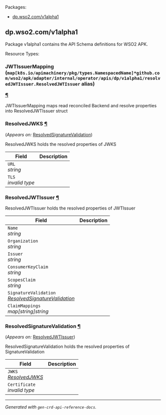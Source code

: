 <p>Packages:</p>
<ul>
<li>
<a href="#dp.wso2.com%2fv1alpha1">dp.wso2.com/v1alpha1</a>
</li>
</ul>
<h2 id="dp.wso2.com/v1alpha1">dp.wso2.com/v1alpha1</h2>
<p>
<p>Package v1alpha1 contains the API Schema definitions for WSO2 APK.</p>
</p>
Resource Types:
<ul></ul>
<h3 id="dp.wso2.com/v1alpha1.JWTIssuerMapping">JWTIssuerMapping
(<code>map[k8s.io/apimachinery/pkg/types.NamespacedName]*github.com/wso2/apk/adapter/internal/operator/apis/dp/v1alpha1/resolvedJWTIssuer.ResolvedJWTIssuer</code> alias)</p><a class="headerlink" href="#dp.wso2.com%2fv1alpha1.JWTIssuerMapping" title="Permanent link">¶</a>
</h3>
<p>
<p>JWTIssuerMapping maps read reconciled Backend and resolve properties into ResolvedJWTIssuer struct</p>
</p>
<h3 id="dp.wso2.com/v1alpha1.ResolvedJWKS">ResolvedJWKS
<a class="headerlink" href="#dp.wso2.com%2fv1alpha1.ResolvedJWKS" title="Permanent link">¶</a>
</h3>
<p>
(<em>Appears on:</em>
<a href="#dp.wso2.com/v1alpha1.ResolvedSignatureValidation">ResolvedSignatureValidation</a>)
</p>
<p>
<p>ResolvedJWKS holds the resolved properties of JWKS</p>
</p>
<table>
<thead>
<tr>
<th>Field</th>
<th>Description</th>
</tr>
</thead>
<tbody>
<tr>
<td>
<code>URL</code></br>
<em>
string
</em>
</td>
<td>
</td>
</tr>
<tr>
<td>
<code>TLS</code></br>
<em>
invalid type
</em>
</td>
<td>
</td>
</tr>
</tbody>
</table>
<h3 id="dp.wso2.com/v1alpha1.ResolvedJWTIssuer">ResolvedJWTIssuer
<a class="headerlink" href="#dp.wso2.com%2fv1alpha1.ResolvedJWTIssuer" title="Permanent link">¶</a>
</h3>
<p>
<p>ResolvedJWTIssuer holds the resolved properties of JWTIssuer</p>
</p>
<table>
<thead>
<tr>
<th>Field</th>
<th>Description</th>
</tr>
</thead>
<tbody>
<tr>
<td>
<code>Name</code></br>
<em>
string
</em>
</td>
<td>
</td>
</tr>
<tr>
<td>
<code>Organization</code></br>
<em>
string
</em>
</td>
<td>
</td>
</tr>
<tr>
<td>
<code>Issuer</code></br>
<em>
string
</em>
</td>
<td>
</td>
</tr>
<tr>
<td>
<code>ConsumerKeyClaim</code></br>
<em>
string
</em>
</td>
<td>
</td>
</tr>
<tr>
<td>
<code>ScopesClaim</code></br>
<em>
string
</em>
</td>
<td>
</td>
</tr>
<tr>
<td>
<code>SignatureValidation</code></br>
<em>
<a href="#dp.wso2.com/v1alpha1.ResolvedSignatureValidation">
ResolvedSignatureValidation
</a>
</em>
</td>
<td>
</td>
</tr>
<tr>
<td>
<code>ClaimMappings</code></br>
<em>
map[string]string
</em>
</td>
<td>
</td>
</tr>
</tbody>
</table>
<h3 id="dp.wso2.com/v1alpha1.ResolvedSignatureValidation">ResolvedSignatureValidation
<a class="headerlink" href="#dp.wso2.com%2fv1alpha1.ResolvedSignatureValidation" title="Permanent link">¶</a>
</h3>
<p>
(<em>Appears on:</em>
<a href="#dp.wso2.com/v1alpha1.ResolvedJWTIssuer">ResolvedJWTIssuer</a>)
</p>
<p>
<p>ResolvedSignatureValidation holds the resolved properties of SignatureValidation</p>
</p>
<table>
<thead>
<tr>
<th>Field</th>
<th>Description</th>
</tr>
</thead>
<tbody>
<tr>
<td>
<code>JWKS</code></br>
<em>
<a href="#dp.wso2.com/v1alpha1.ResolvedJWKS">
ResolvedJWKS
</a>
</em>
</td>
<td>
</td>
</tr>
<tr>
<td>
<code>Certificate</code></br>
<em>
invalid type
</em>
</td>
<td>
</td>
</tr>
</tbody>
</table>
<hr/>
<p><em>
Generated with <code>gen-crd-api-reference-docs</code>.
</em></p>
